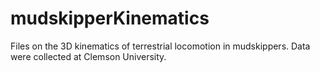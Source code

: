 # mudskipperKinematics
Files on the 3D kinematics of terrestrial locomotion in mudskippers. Data were collected at Clemson University.
